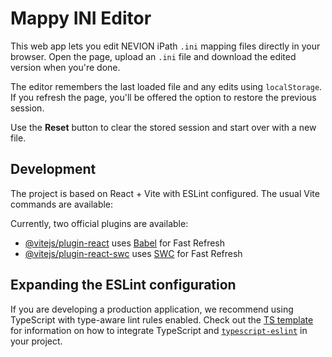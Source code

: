 
# Mappy INI Editor

This web app lets you edit NEVION iPath `.ini` mapping files directly in your browser. Open the page, upload an `.ini` file and download the edited version when you're done.

The editor remembers the last loaded file and any edits using `localStorage`. If you refresh the page, you'll be offered the option to restore the previous session.

Use the **Reset** button to clear the stored session and start over with a new file.

## Development

The project is based on React + Vite with ESLint configured. The usual Vite commands are available:

Currently, two official plugins are available:

- [@vitejs/plugin-react](https://github.com/vitejs/vite-plugin-react/blob/main/packages/plugin-react) uses [Babel](https://babeljs.io/) for Fast Refresh
- [@vitejs/plugin-react-swc](https://github.com/vitejs/vite-plugin-react/blob/main/packages/plugin-react-swc) uses [SWC](https://swc.rs/) for Fast Refresh

## Expanding the ESLint configuration

If you are developing a production application, we recommend using TypeScript with type-aware lint rules enabled. Check out the [TS template](https://github.com/vitejs/vite/tree/main/packages/create-vite/template-react-ts) for information on how to integrate TypeScript and [`typescript-eslint`](https://typescript-eslint.io) in your project.

